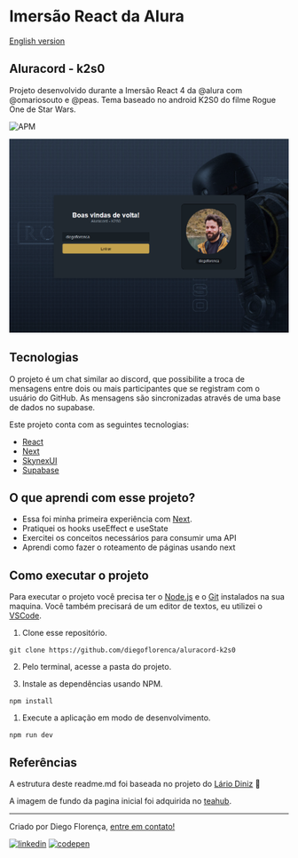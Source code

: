 # Imersão React da Alura

[English version](readme.md)

## Aluracord - k2s0

Projeto desenvolvido durante a Imersão React 4 da @alura com @omariosouto e @peas. Tema baseado no android K2S0 do filme Rogue One de Star Wars.

![APM](https://img.shields.io/apm/l/vim-mode?style=flat-square)

![projeto](docs/project.png)

## Tecnologias

O projeto é um chat similar ao discord, que possibilite a troca de mensagens entre dois ou mais participantes que se registram com o usuário do GitHub. As mensagens são sincronizadas através de uma base de dados no supabase.

Este projeto conta com as seguintes tecnologias:

- [React](https://pt-br.reactjs.org)
- [Next](https://nextjs.org)
- [SkynexUI](https://skynexui.dev)
- [Supabase](http://supabase.com)

## O que aprendi com esse projeto?

- Essa foi minha primeira experiência com [Next](https://nextjs.org).
- Pratiquei os hooks useEffect e useState
- Exercitei os conceitos necessários para consumir uma API
- Aprendi como fazer o roteamento de páginas usando next

## Como executar o projeto

Para executar o projeto você precisa ter o [Node.js](https://nodejs.dev) e o [Git](https://git-scm.com) instalados na sua maquina. Você também precisará de um editor de textos, eu utilizei o [VSCode](https://code.visualstudio.com).

1. Clone esse repositório.

```
git clone https://github.com/diegoflorenca/aluracord-k2s0
```

2. Pelo terminal, acesse a pasta do projeto.

3. Instale as dependências usando NPM.

```
npm install
```

1. Execute a aplicação em modo de desenvolvimento.

```
npm run dev
```

## Referências

A estrutura deste readme.md foi baseada no projeto do [Lário Diniz](https://github.com/lariodiniz) 👏

A imagem de fundo da pagina inicial foi adquirida no [teahub](https://www.teahub.io/).

---

Criado por Diego Florença, [entre em contato!](https://www.linkedin.com/in/diegoflorenca/)

[![linkedin](https://img.shields.io/badge/LinkedIn-0077B5?style=for-the-badge&logo=linkedin&logoColor=white)](https://www.linkedin.com/in/diegoflorenca/) [![codepen](https://img.shields.io/badge/Codepen-000000?style=for-the-badge&logo=codepen&logoColor=white)](https://codepen.io/diegoflorenca)
